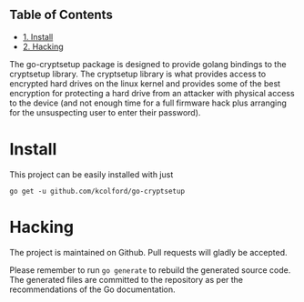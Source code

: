 <div id="table-of-contents">
<h2>Table of Contents</h2>
<div id="text-table-of-contents">
<ul>
<li><a href="#sec-1">1. Install</a></li>
<li><a href="#sec-2">2. Hacking</a></li>
</ul>
</div>
</div>


The go-cryptsetup package is designed to provide golang bindings to
the cryptsetup library. The cryptsetup library is what provides
access to encrypted hard drives on the linux kernel and provides
some of the best encryption for protecting a hard drive from an
attacker with physical access to the device (and not enough time for
a full firmware hack plus arranging for the unsuspecting user to
enter their password).

# Install<a id="sec-1" name="sec-1"></a>

This project can be easily installed with just

    go get -u github.com/kcolford/go-cryptsetup

# Hacking<a id="sec-2" name="sec-2"></a>

The project is maintained on Github. Pull requests will gladly be
accepted.

Please remember to run `go generate` to rebuild the generated source
code. The generated files are committed to the repository as per the
recommendations of the Go documentation.
